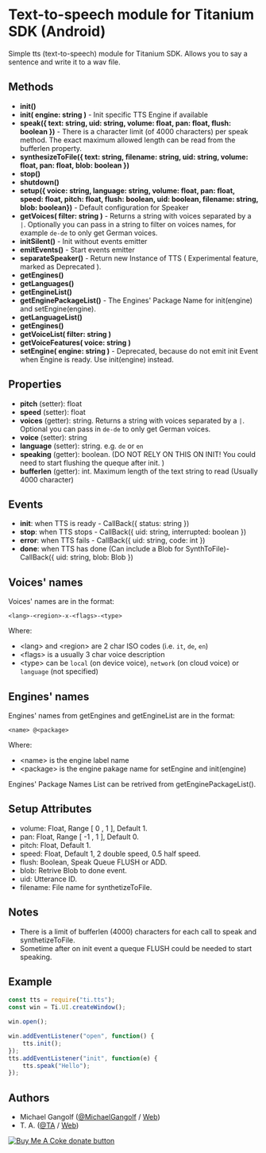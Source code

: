 # Text-to-speech module for Titanium SDK (Android)

Simple tts (text-to-speech) module for Titanium SDK. Allows you to say a sentence and write it to a wav file.

## Methods

-   <b>init()</b>
-   <b>init( engine: string )</b> - Init specific TTS Engine if available
-   <b>speak({ text: string, uid: string, volume: float, pan: float, flush: boolean })</b> - There is a character limit (of 4000 characters) per speak method. The exact maximum allowed length can be read from the bufferlen property.
-   <b>synthesizeToFile({ text: string, filename: string, uid: string, volume: float, pan: float, blob: boolean })</b>
-   <b>stop()</b>
-   <b>shutdown()</b>
-   <b>setup({ voice: string, language: string, volume: float, pan: float, speed: float, pitch: float, flush: boolean, uid: boolean, filename: string, blob: boolean})</b> - Default configuration for Speaker
-   <b>getVoices( filter: string )</b> - Returns a string with voices separated by a `|`. Optionally you can pass in a string to filter on voices names, for example `de-de` to only get German voices.
-   <b>initSilent()</b> - Init without events emitter
-   <b>emitEvents()</b> - Start events emitter
-   <b>separateSpeaker()</b> - Return new Instance of TTS ( Experimental feature, marked as Deprecated ).
-   <b>getEngines()</b>
-   <b>getLanguages()</b>
-   <b>getEngineList()</b>
-   <b>getEnginePackageList()</b> - The Engines' Package Name for init(engine) and setEngine(engine).
-   <b>getLanguageList()</b>
-   <b>getEngines()</b>
-   <b>getVoiceList( filter: string )</b>
-   <b>getVoiceFeatures( voice: string )</b>
-   <b>setEngine( engine: string )</b> - Deprecated, because do not emit init Event when Engine is ready. Use init(engine) instead.


## Properties

-   <b>pitch</b> (setter): float
-   <b>speed</b> (setter): float
-   <b>voices</b> (getter): string. Returns a string with voices separated by a `|`. Optional you can pass in `de-de` to only get German voices.
-   <b>voice</b> (setter): string
-   <b>language</b> (setter): string. e.g. `de` or `en`
-   <b>speaking</b> (getter): boolean. (DO NOT RELY ON THIS ON INIT! You could need to start flushing the queque after init. )
-   <b>bufferlen</b> (getter): int. Maximum length of the text string to read (Usually 4000 character)

## Events

-   <b>init</b>: when TTS is ready - CallBack({ status: string })
-   <b>stop</b>: when TTS stops - CallBack({ uid: string, interrupted: boolean })
-   <b>error</b>: when TTS fails - CallBack({ uid: string, code: int })
-   <b>done</b>: when TTS has done (Can include a Blob for SynthToFile)- CallBack({ uid: string, blob: Blob })

## Voices' names

 Voices' names are in the format:

    <lang>-<region>-x-<flags>-<type>
    
 Where:
  - &lt;lang&gt; and &lt;region&gt; are 2 char ISO codes (i.e. `it`, `de`, `en`)
  - &lt;flags&gt; is a usually 3 char voice description
  - &lt;type&gt; can be `local` (on device voice), `network` (on cloud voice) or `language` (not specified)

## Engines' names

 Engines' names from getEngines and getEngineList are in the format:

    <name> @<package>
    
 Where:
  - &lt;name&gt; is the engine label name
  - &lt;package&gt; is the engine pakage name for setEngine and init(engine)

 Engines' Package Names List can be retrived from getEnginePackageList().

## Setup Attributes

 - volume: Float, Range [ 0 , 1 ], Default 1.
 - pan: Float, Range [ -1 , 1 ], Default 0.
 - pitch: Float, Default 1.
 - speed: Float, Default 1, 2 double speed, 0.5 half speed.
 - flush: Boolean, Speak Queue FLUSH or ADD.
 - blob: Retrive Blob to done event.
 - uid: Utterance ID.
 - filename: File name for synthetizeToFile.

## Notes

 - There is a limit of bufferlen (4000) characters for each call to speak and synthetizeToFile.
 - Sometime after on init event a queque FLUSH could be needed to start speaking.
 
## Example

```js
const tts = require("ti.tts");
const win = Ti.UI.createWindow();

win.open();

win.addEventListener("open", function() {
	tts.init();
});
tts.addEventListener("init", function(e) {
	tts.speak("Hello");
});
```


## Authors

* Michael Gangolf (<a href="https://github.com/m1ga">@MichaelGangolf</a> / <a href="https://www.migaweb.de">Web</a>)
* T. A. (<a href="https://github.com/informate">@TA</a> / <a href="https://www.informate.it">Web</a>)

<span class="badge-buymeacoffee"><a href="https://www.buymeacoffee.com/miga" title="donate"><img src="https://img.shields.io/badge/buy%20me%20a%20coke-donate-orange.svg" alt="Buy Me A Coke donate button" /></a></span>
